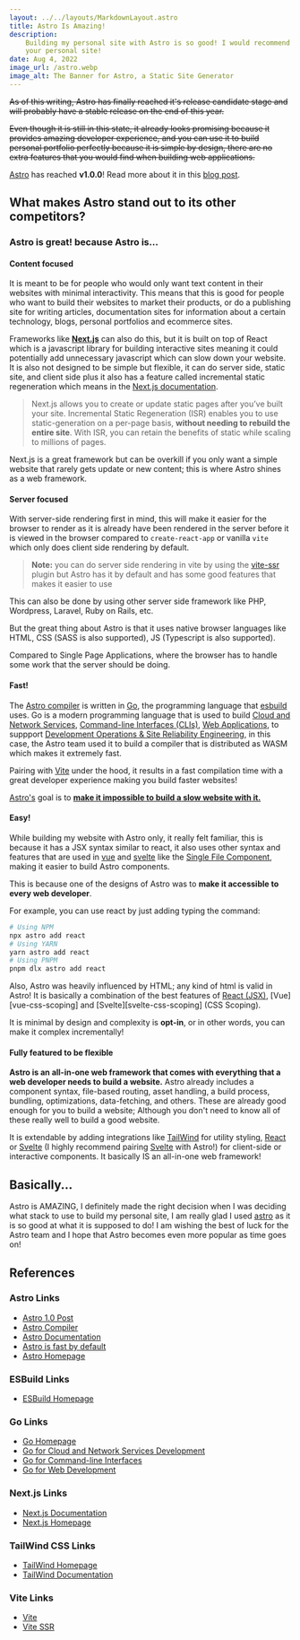 ```yaml
---
layout: ../../layouts/MarkdownLayout.astro
title: Astro Is Amazing!
description:
    Building my personal site with Astro is so good! I would recommend Astro if you want to rebuild
    your personal site!
date: Aug 4, 2022
image_url: /astro.webp
image_alt: The Banner for Astro, a Static Site Generator
---
```


~~As of this writing, Astro has finally reached it's release candidate stage and will probably have
a stable release on the end of this year.~~

~~Even though it is still in this state, it already looks promising because it provides amazing
developer experience, and you can use it to build personal portfolio perfectly because it is simple
by design, there are no extra features that you would find when building web applications.~~

[Astro][astro-homepage] has reached **v1.0.0**! Read more about it in this [blog
post][astro-1.0-post].

## What makes Astro stand out to its other competitors?

### Astro is great! because Astro is...

#### Content focused

It is meant to be for people who would only want text content in their websites with minimal
interactivity. This means that this is good for people who want to build their websites to market
their products, or do a publishing site for writing articles, documentation sites for information
about a certain technology, blogs, personal portfolios and ecommerce sites.

Frameworks like **[Next.js][nextjs-homepage]** can also do this, but it is built on top of React
which is a javascript library for building interactive sites meaning it could potentially add
unnecessary javascript which can slow down your website. It is also not designed to be simple but
flexible, it can do server side, static site, and client side plus it also has a feature called
incremental static regeneration which means in the [Next.js documentation][nextjs-docs].

> Next.js allows you to create or update static pages after you’ve built your site. Incremental
> Static Regeneration (ISR) enables you to use static-generation on a per-page basis, **without
> needing to rebuild the entire site**. With ISR, you can retain the benefits of static while
> scaling to millions of pages.

Next.js is a great framework but can be overkill if you only want a simple website that rarely gets
update or new content; this is where Astro shines as a web framework.

#### Server focused

With server-side rendering first in mind, this will make it easier for the browser to render as it
is already have been rendered in the server before it is viewed in the browser compared to
`create-react-app` or vanilla `vite` which only does client side rendering by default.

> **Note:** you can do server side rendering in vite by using the [vite-ssr] plugin but Astro has it
> by default and has some good features that makes it easier to use

This can also be done by using other server side framework like PHP, Wordpress, Laravel, Ruby on
Rails, etc.

But the great thing about Astro is that it uses native browser languages like HTML, CSS (SASS is
also supported), JS (Typescript is also supported).

Compared to Single Page Applications, where the browser has to handle some work that the server
should be doing.

#### Fast!

The [Astro compiler][astro-compiler] is written in [Go][go-homepage], the programming language that
[esbuild][esbuild-homepage] uses. Go is a modern programming language that is used to build
[Cloud and Network Services](https://go.dev/solutions/cloud),
[Command-line Interfaces (CLIs)](https://go.dev/solutions/cloud),
[Web Applications](https://go.dev/solutions/webdev), to suppport
[Development Operations & Site Reliability Engineering](https://go.dev/solutions/devops), in this
case, the Astro team used it to build a compiler that is distributed as WASM which makes it
extremely fast.

Pairing with [Vite][vite-homepage] under the hood, it results in a fast compilation time with a
great developer experience making you build faster websites!

[Astro's][astro-homepage] goal is to [**make it impossible to build a slow website with
it.**][astro-fast-by-default]

#### Easy!

While building my website with Astro only, it really felt familiar, this is because it has a JSX
syntax similar to react, it also uses other syntax and features that are used in [vue][vue-homepage]
and [svelte][svelte-homepage] like the [Single File Component][vue-sfc], making it easier to build
Astro components.

This is because one of the designs of Astro was to **make it accessible to every web developer**.

For example, you can use react by just adding typing the command:

```sh
# Using NPM
npx astro add react
# Using YARN
yarn astro add react
# Using PNPM
pnpm dlx astro add react
```

Also, Astro was heavily influenced by HTML; any kind of html is valid in Astro! It is basically a
combination of the best features of [React (JSX)][react-jsx], [Vue][vue-css-scoping] and
[Svelte][svelte-css-scoping] (CSS Scoping).

It is minimal by design and complexity is **opt-in**, or in other words, you can make it complex
incrementally!

#### Fully featured to be flexible

**Astro is an all-in-one web framework that comes with everything that a web developer needs to
build a website.** Astro already includes a component syntax, file-based routing, asset handling, a
build process, bundling, optimizations, data-fetching, and others. These are already good enough for
you to build a website; Although you don't need to know all of these really well to build a good
website.

It is extendable by adding integrations like [TailWind][tailwind-homepage] for utility styling,
[React][react-homepage] or [Svelte][svelte-homepage] (I highly recommend pairing
[Svelte][svelte-homepage] with Astro!) for client-side or interactive components. It basically IS an
all-in-one web framework!

## Basically...

Astro is AMAZING, I definitely made the right decision when I was deciding what stack to use to
build my personal site, I am really glad I used [astro][astro-homepage] as it is so good at what it
is supposed to do! I am wishing the best of luck for the Astro team and I hope that Astro becomes
even more popular as time goes on!

## References

### Astro Links

-   [Astro 1.0 Post][astro-1.0-post]
-   [Astro Compiler][astro-compiler]
-   [Astro Documentation][astro-documentation]
-   [Astro is fast by default][astro-fast-by-default]
-   [Astro Homepage][astro-homepage]

### ESBuild Links

-   [ESBuild Homepage][esbuild-homepage]

### Go Links

-   [Go Homepage][go-homepage]
-   [Go for Cloud and Network Services Development][go-solutions-cloud]
-   [Go for Command-line Interfaces][go-solutions-clis]
-   [Go for Web Development][go-solutions-webdev]

### Next.js Links

-   [Next.js Documentation][nextjs-docs]
-   [Next.js Homepage][nextjs-homepage]

### TailWind CSS Links

-   [TailWind Homepage][tailwind-homepage]
-   [TailWind Documentation][tailwind-docs]

### Vite Links

-   [Vite][vite-homepage]
-   [Vite SSR][vite-ssr]

[astro-1.0-post]: https://astro.build/blog/astro-1/
[astro-compiler]: https://github.com/withastro/compiler/
[astro-documentation]: https://docs.astro.build/en/getting-started/
[astro-fast-by-default]: https://docs.astro.build/en/concepts/why-astro/#fast-by-default
[astro-homepage]: https://astro.build
[esbuild-homepage]: https://esbuild.github.io/
[go-homepage]: https://go.dev/
[go-solutions-cloud]: https://go.dev/solutions/cloud
[go-solutions-clis]: https://go.dev/solutions/clis
[go-solutions-webdev]: https://go.dev/solutions/webdev
[go-solutions-devops]: https://go.dev/solutions/devops
[nextjs-homepage]: https://nextjs.org/
[nextjs-docs]: https://nextjs.org/docs
[react-docs]: https://reactjs.org/docs
[react-jsx]: https://reactjs.org/docs/introducing-jsx.html
[react-homepage]: https://reactjs.org
[svelte-homepage]: https://svelte.dev
[vite-homepage]: https://vitejs.dev
[vite-ssr]: https://github.com/frandiox/vite-ssr
[vue-homepage]: https://vuejs.org
[vue-sfc]: https://vuejs.org/guide/scaling-up/sfc.html
[tailwind-docs]: https://tailwindcss.com/docs/installation
[tailwind-homepage]: https://tailwindcss.com
